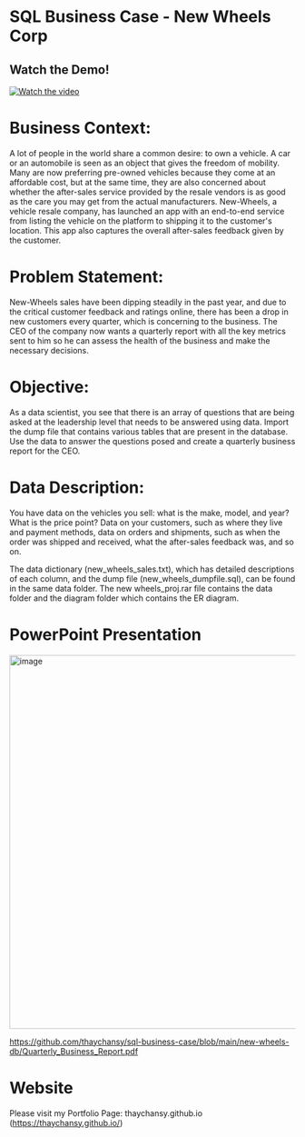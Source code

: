 # SQL Business Case - New Wheels Corp

## Watch the Demo!


[![Watch the video](https://github.com/thaychansy/sql-business-case/assets/161902555/e136d339-2789-4138-9a62-62186566db85)](https://youtu.be/HlLSkGlabVY)


# Business Context:

A lot of people in the world share a common desire: to own a vehicle. A car or an automobile is seen as an object that gives the freedom of mobility. Many are now preferring pre-owned vehicles because they come at an affordable cost, but at the same time, they are also concerned about whether the after-sales service provided by the resale vendors is as good as the care you may get from the actual manufacturers. New-Wheels, a vehicle resale company, has launched an app with an end-to-end service from listing the vehicle on the platform to shipping it to the customer's location. This app also captures the overall after-sales feedback given by the customer. 

# Problem Statement:

New-Wheels sales have been dipping steadily in the past year, and due to the critical customer feedback and ratings online, there has been a drop in new customers every quarter, which is concerning to the business. The CEO of the company now wants a quarterly report with all the key metrics sent to him so he can assess the health of the business and make the necessary decisions.

# Objective:

As a data scientist, you see that there is an array of questions that are being asked at the leadership level that needs to be answered using data. Import the dump file that contains various tables that are present in the database. Use the data to answer the questions posed and create a quarterly business report for the CEO.

# Data Description:

You have data on the vehicles you sell: what is the make, model, and year? What is the price point? Data on your customers, such as where they live and payment methods, data on orders and shipments, such as when the order was shipped and received, what the after-sales feedback was, and so on.

The data dictionary (new_wheels_sales.txt), which has detailed descriptions of each column, and the dump file (new_wheels_dumpfile.sql), can be found in the same data folder. The new wheels_proj.rar file contains the data folder and the diagram folder which contains the ER diagram.

# PowerPoint Presentation

<img width="658" alt="image" src="https://github.com/thaychansy/sql-business-case/assets/161902555/b17f7465-648d-4d52-bcc7-8bc0a27edcd1">




https://github.com/thaychansy/sql-business-case/blob/main/new-wheels-db/Quarterly_Business_Report.pdf

# Website

Please visit my Portfolio Page: thaychansy.github.io (https://thaychansy.github.io/)


